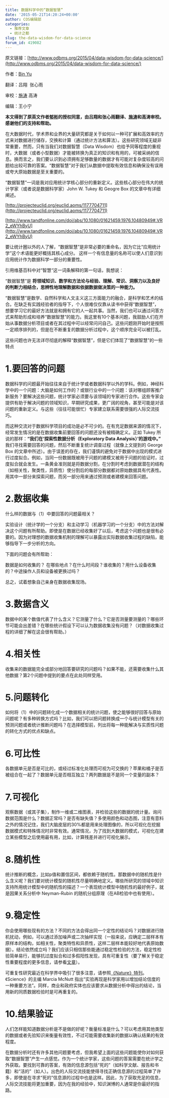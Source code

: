 ```yaml
---
title: 数据科学中的“数据智慧”
date: '2015-05-21T14:20:24+00:00'
author: COS编辑部
categories:
  - 推荐文章
  - 统计之都
slug: the-data-wisdom-for-data-science
forum_id: 419082
---
```


原文链接：[http://www.odbms.org/2015/04/data-wisdom-for-data-science/](http://www.odbms.org/2015/04/data-wisdom-for-data-science/)

作者：[Bin Yu](http://www.stat.berkeley.edu/~binyu/Site/Welcome.html)   

翻译：吕翔  张心雨    

审校：[施涛](http://blog.cos.name/taoshi/) 高涛  

编辑：王小宁

**本文得到了原英文作者[郁彬](http://www.stat.berkeley.edu/~binyu/Site/Welcome.html)的授权同意，由吕翔和张心雨翻译、[施涛](http://blog.cos.name/taoshi/)和高涛审校。感谢他们的支持和帮助。**

在大数据时代，学术界和业界的大量研究都是关于如何以一种可扩展和高效率的方式来对数据进行储存，交换和计算（通过统计方法和算法）。这些研究领域无疑非常重要，然而，只有当我们对数据智慧（Data Wisdom）也给予同等程度的重视时，大数据（或者小型数据）才能被转换为真正的知识和有用的，可被采纳的信息。换而言之，我们要认识到必须拥有足够数量的数据才有可能对复杂度较高的问题给出较可靠的答案。“数据智慧”对于我们从数据中提取有效信息和确保没有误用或夸大原始数据是至关重要的。

“数据智慧”一词是我对应用统计学核心部分的重新定义。这些核心部分在伟大的统计学家（或者说是数据科学家）John W. Tukey 和 Geogre Box 的文章中有详细阐述。

<!--more-->

[http://projecteuclid.org/euclid.aoms/1177704711](http://projecteuclid.org/euclid.aoms/1177704711)

[http://www.tandfonline.com/doi/abs/10.1080/01621459.1976.10480949#.VR2_eWYhByU](http://www.tandfonline.com/doi/abs/10.1080/01621459.1976.10480949#.VR2_eWYhByU)


要让统计圈以外的人了解，“数据智慧”是非常必要的重命名，因为它比“应用统计学”这个术语能更好概括其核心成分。 这样一个有信息量的名称可以使人们意识到应用统计作为数据科学一部分的重要性。

引用维基百科中对“智慧“这一词条解释的第一句话，我想说：

“数据智慧”是 **将领域知识、数学和方法论与经验、理解、常识、洞察力以及良好的判断力相结合，思辨性地理解数据和依据数据做决策的一种能力。**

“数据智慧”是数学、自然科学和人文主义这三方面能力的融合，是科学和艺术的结合。在缺乏有实践经验者的指导下，个人很难仅仅靠从读书中获得“数据智慧”， 想要学习它的最好方法就是和拥有它的人一起共事。当然，我们也可以通过问答方式来帮助形成和培养“数据智慧”的能力。我这里有10个基本问题，我鼓励人们在开始从事数据分析项目或者在其过程中可以经常问问自己。这些问题刚开始时是按照一定顺序排列的，但是在不断重复的数据分析过程中，这个顺序完全可以被打乱。

这些问题也许无法详尽彻底的解释“数据智慧”，但是它们体现了“数据智慧”的一些特点

# 1.要回答的问题

数据科学的问题最开始往往来自于统计学或者数据科学以外的学科。例如，神经科学中的一个问题：大脑是如何工作的？或银行业中的一个问题：该对哪组顾客推广新服务？要解决这些问题，统计学家必须要与该领域的专家进行合作。这些专家会提供有助于解决问题的领域知识，早期研究成果，更广阔的视角，甚至可能是对该问题的重新定义。与这些（往往可能很忙）专家建立联系需要很强的人际交流技巧。

而这种交流对于数据科学项目的成功是必不可少的。在有充足数据来源的情况下，经常发生情况的是在数据收集前要回答的问题还没有被精确定义。正如 Tukey 所说的那样：**“我们在‘探索性数据分析（Exploratory Data Analysis）’的游戏中。”** 我们寻找需要回答的问题，然后不断重复统计调查过程（就像上文提到的 George Box 的文章中所述）。由于误差的存在，我们谨慎的避免对于数据中出现的模式进行过度拟合。例如，当同一份数据既被用于问题的建模又被用于问题的验证时，过度拟合就会发生。一条黄金准则就是将数据分割，在分割时考虑到数据潜在的结构（如相关性，聚类性，异质性）使分割后的每部分数据都对原始数据具有代表性。用其中一部分来探索问题，而另一部分用来通过预测或者建模来回答问题。

# 2.数据收集

什么样的数据与（1）中要回答的问题最相关？

实验设计（统计学的一个分支）和主动学习（机器学习的一个分支）中的方法对解决这个问题有所帮助。即使是在数据已经收集好了以后，考虑这个问题也是很有必要的。因为对理想的数据收集机制的理解可以暴露出实际数据收集过程的缺陷，能够指导下一步分析的方向。

下面的问题会有所帮助：

数据是如何收集的？ 在哪些地点？在什么时间段？谁收集的？用什么设备收集的？中途操作人员和设备被更换过吗？

总之，试着想象自己亲身在数据收集现场。

# 3.数据含义

数据中的某个数值代表了什么含义？它测量了什么？它是否测量要测量的？哪些环节可能会出差错？在哪些统计假设下可以认为数据收集没有问题？（对数据收集过程的详细了解在这会很有帮助。）

# 4.相关性

收集来的数据能完全或部分地回答要研究的问题吗？如果不能，还需要收集什么其他数据？第2个问题中提到的要点在此处同样受用。

# 5.问题转化

如何将（1）中的问题转化成一个数据相关的统计问题，使之能够很好回答与原始问题呢？有多种转换方式吗？比如，我们可以把问题转换成一个与统计模型有关的预测问题或者统计推断问题吗？在选择模型前，列出将每一种能解决与实质性问题的转化方式的优点和缺点。

# 6.可比性

各数据单元是否是可比的，或经过标准化处理而可视为可交换的？苹果和橘子是否被组合在一起了？数据单元是否相互独立？两列数据是不是同一个变量的副本？

# 7.可视化

观察数据（或其子集），制作一维或二维图表，并检验这些的数据的统计量。询问数据范围是什么？数据正常吗？是否有缺失值？多使用颜色和动态图，注意有意料之外的情况记住，我们大脑皮层的30%都是用来处理图像的，所以可视化在挖掘数据模式和特殊情况时非常有效。通常情况，为了找到大数据的模式，可视化在建立某些模型之后使用最有用，比如，计算残差并进行可视化展示。

# 8.随机性

统计推断的概念，比如p值和置信区间，都依赖于随机性。那数据中的随机性是什么含义呢？我们要对统计模型的随机性尽量明确地定义。哪些所研究的领域中知识支持所用统计模型中的随机性的描述？一个表现统计模型中随机性的最好例子，就是因果关系分析中 Neyman-Rubin 的随机分组原理（在AB检验中也有使用）。

# 9.稳定性

你会使用哪些现有的方法？不同的方法会得出同一个定性的结论吗？对数据进行随机扰动，例如，可以通过添加噪声或二次抽样实现（一般来说，应确定二层样本有原样本的结构，如相关性，聚类特性和异质性，这样二层样本能较好地代表原始数据）。结论依然成立吗？我们应该只相信那些能通过稳定性检验的方法，稳定性检验简单易行，能够抗过度拟合和过多假阳性发现，具有可重复性（要了解关于稳定性重要程度的更多信息，请参看[文章](http://projecteuclid.org/euclid.bj/1377612862)）。

可重复性研究最近在科学界中吸引了很多注意，请参照[《Nature》特刊](http://www.nature.com/nature/focus/reproducibility/)。《Science》的主编 Marcia McNutt 指出“实验再现是科学家用以增加结论信度的一种重要方法”。同样，商业和政府实体也应该要求从数据分析中得出的结论，当用新的同质数据检验时是可再重复的。

# 10.结果验证

人们怎样能知道数据分析是不是做的好呢？衡量标准是什么？可以考虑用其他类型的数据或者先验知识来衡量有效性，不过可能需要收集新的数据以确认结果的有效程度。

在数据分析时还有许多其他问题要考虑，但我希望上面的这些问题能使你对如何获取“数据智慧”产生一点感觉。作为一个统计学家，这些问题的答案需要在统计学之外获取。要找到可靠的答案，有效的信息源包括“死的”（如科学文献、报告和书籍）和“活的”（如人）。出色的人际交流技能使得寻找正确信息源的过程简单了许多，即使是在寻求“死的”信息源的过程中也是这样。因此，为了获取充足的信息，人际交流技能将更加重要，因为在我的经验中，知识渊博的人通常是你最好的指路。
